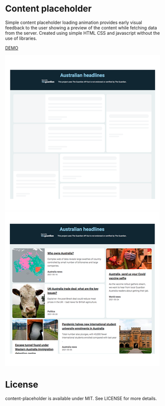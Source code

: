 # Content placeholder
Simple content placeholder loading animation provides early visual feedback to the user showing a preview of the content while fetching data from the server. Created using simple HTML CSS and javascript without the use of libraries.

<a href="https://rosgas.github.io/50components-25days/content-placeholder%20/pj-24.html" target="_blank">DEMO</a>

<img src="preview-2.png" alt="Timeline Preview" /> 
<img src="preview-1.png" alt="Timeline Preview" />

# License
content-placeholder is available under MIT. See LICENSE for more details.

